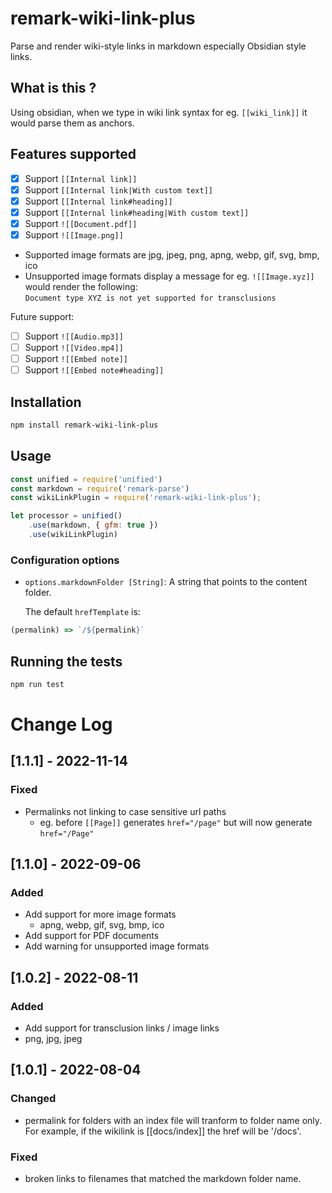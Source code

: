 # remark-wiki-link-plus

Parse and render wiki-style links in markdown especially Obsidian style links.

## What is this ?

Using obsidian, when we type in wiki link syntax for eg. `[[wiki_link]]` it would parse them as anchors.

## Features supported

- [x] Support `[[Internal link]]`
- [x] Support `[[Internal link|With custom text]]`
- [x] Support `[[Internal link#heading]]`
- [x] Support `[[Internal link#heading|With custom text]]`
- [x] Support `![[Document.pdf]]`
- [x] Support `![[Image.png]]`
* Supported image formats are jpg, jpeg, png, apng, webp, gif, svg, bmp, ico  
* Unsupported image formats display a message for eg. `![[Image.xyz]]` would render the following:  
`Document type XYZ is not yet supported for transclusions`

Future support:
- [ ] Support `![[Audio.mp3]]`
- [ ] Support `![[Video.mp4]]`
- [ ] Support `![[Embed note]]`
- [ ] Support `![[Embed note#heading]]`

## Installation

```bash
npm install remark-wiki-link-plus
```

## Usage

```javascript
const unified = require('unified')
const markdown = require('remark-parse')
const wikiLinkPlugin = require('remark-wiki-link-plus');

let processor = unified()
    .use(markdown, { gfm: true })
    .use(wikiLinkPlugin)
```

### Configuration options

* `options.markdownFolder [String]`: A string that points to the content folder.

  The default `hrefTemplate` is:
  
```javascript
(permalink) => `/${permalink}`
```

## Running the tests

```bash
npm run test
```

# Change Log

## [1.1.1] - 2022-11-14

### Fixed

- Permalinks not linking to case sensitive url paths 
  - eg. before `[[Page]]` generates `href="/page"` but will now generate `href="/Page"`

## [1.1.0] - 2022-09-06

### Added

- Add support for more image formats
  - apng, webp, gif, svg, bmp, ico
- Add support for PDF documents
- Add warning for unsupported image formats

## [1.0.2] - 2022-08-11
 
### Added

- Add support for transclusion links / image links
 - png, jpg, jpeg
 
## [1.0.1] - 2022-08-04

### Changed

- permalink for folders with an index file will tranform to folder name only. 
For example, if the wikilink is [[docs/index]] the href will be '/docs'.

### Fixed

- broken links to filenames that matched the markdown folder name.
  
